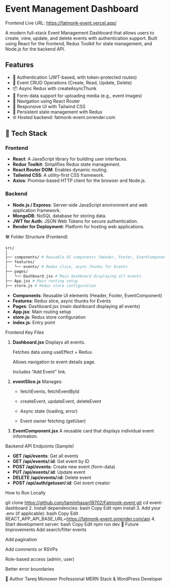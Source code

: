 <!-- @format -->

# Event Management Dashboard

Frontend Live URL: https://fatmonk-event.vercel.app/

A modern full-stack Event Management Dashboard that allows users to create, view, update, and delete events with authentication support. Built using React for the frontend, Redux Toolkit for state management, and Node.js for the backend API.

## Features

- 🔐 Authentication (JWT-based, with token-protected routes)
- 📅 Event CRUD Operations (Create, Read, Update, Delete)
- 📦 Async Redux with createAsyncThunk
- 🧾 Form-data support for uploading media (e.g., event images)
- 🧭 Navigation using React Router
- 💅 Responsive UI with Tailwind CSS
- 🔁 Persistent state management with Redux
- 🌐 Hosted backend: fatmonk-event.onrender.com

## 🚀 Tech Stack

### Frontend

- **React**: A JavaScript library for building user interfaces.
- **Redux Toolkit**: Simplifies Redux state management.
- **React Router DOM**: Enables dynamic routing.
- **Tailwind CSS**: A utility-first CSS framework.
- **Axios**: Promise-based HTTP client for the browser and Node.js.

### Backend

- **Node.js / Express**: Server-side JavaScript environment and web application framework.
- **MongoDB**: NoSQL database for storing data.
- **JWT for Auth**: JSON Web Tokens for secure authentication.
- **Render for Deployment**: Platform for hosting web applications.

🛠️ Folder Structure (Frontend)

```bash
src/
│
├── components/ # Reusable UI components (Header, Footer, EventComponent)
├── features/
│   └── events/ # Redux slice, async thunks for Events
├── pages/
│   └── Dashboard.jsx # Main dashboard displaying all events
├── App.jsx # Main routing setup
├── store.js # Redux store configuration
```

- **Components**: Reusable UI elements (Header, Footer, EventComponent)
- **Features**: Redux slice, async thunks for Events
- **Pages**: Dashboard.jsx (main dashboard displaying all events)
- **App.jsx**: Main routing setup
- **store.js**: Redux store configuration
- **index.js**: Entry point

Frontend Key Files

1. **Dashboard.jsx**
   Displays all events.

   Fetches data using useEffect + Redux.

   Allows navigation to event details page.

   Includes “Add Event” link.

2. **eventSlice.js**
   Manages:

   - fetchEvents, fetchEventById

   - createEvent, updateEvent, deleteEvent

   - Async state (loading, error)

   - Event owner fetching (getUser)

3. **EventComponent.jsx**
   A reusable card that displays individual event information.

Backend API Endpoints (Sample)

- **GET /api/events**: Get all events
- **GET /api/events/:id**: Get event by ID
- **POST /api/events**: Create new event (form-data)
- **PUT /api/events/:id**: Update event
- **DELETE /api/events/:id**: Delete event
- **POST /api/auth/getuser/:id**: Get event creator

How to Run Locally

git clone https://github.com/tamimhasan19702/Fatmonk-event.git
cd event-dashboard 2. Install dependencies:
bash
Copy
Edit
npm install 3. Add your .env (if applicable):
bash
Copy
Edit
REACT_APP_API_BASE_URL=https://fatmonk-event.onrender.com/api 4. Start development server:
bash
Copy
Edit
npm run dev
🧪 Future Improvements
Add search/filter events

Add pagination

Add comments or RSVPs

Role-based access (admin, user)

Better error boundaries

🙌 Author
Tareq Monower
Professional MERN Stack & WordPress Developer
